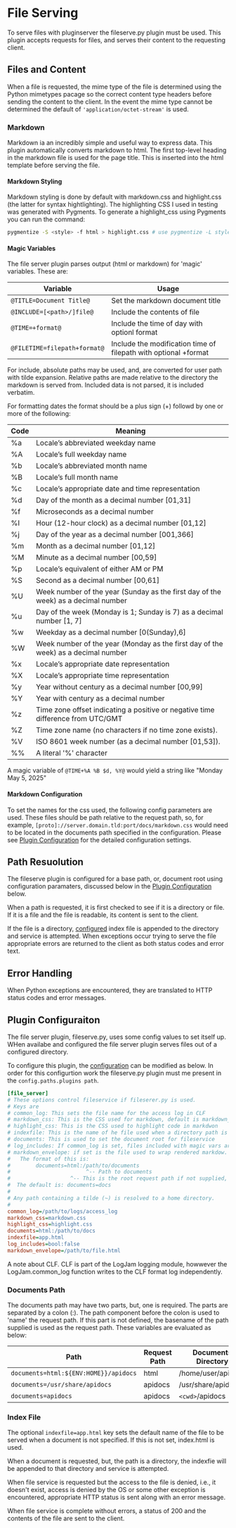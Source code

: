 # File Serving

To serve files with pluginserver the fileserve.py plugin must be used. This plugin accepts requests for files, and serves their content to the requesting client. 

## Files and Content
When a file is requested, the mime type of the file is determined using the Python mimetypes pacage so the correct content type headers before sending the content to the client. In the event the mime type cannot be determined the default of `'application/octet-stream'` is used.

### Markdown
Markdown ia an incredibly simple and useful way to express data. This plugin automatically converts markdown to html. The first top-level heading in the markdown file is used for the page title. This is inserted into the html template before serving the file. 

#### Markdown Styling
Markdown styling is done by default with markdown.css and highlight.css (the latter for syntax hightlighting). The highlighting CSS I used in testing was generated with Pygments. To generate 
a highlight_css using Pygments you can run the command: 

```bash
pygmentize -S <style> -f html > highlight.css # use pygmentize -L styles for list
```

#### Magic Variables
The file server plugin parses output (html or markdown) for 'magic' variables. These are:

| Variable   | Usage
|------------|----------------------------------------------------------------------------------|
| `@TITLE=Document Title@`    | Set the markdown document title
| `@INCLUDE=[<path>/]file@`   | Include the contents of file
| `@TIME=+format@`            | Include the time of day with optionl format
| `@FILETIME=filepath+format@`| Include the modification time of filepath with optional +format

For include, absolute paths may be used, and, are converted for user path with tilde expansion. Relative paths are made relative to the directory the markdown is served from. Included data is not parsed, it is included verbatim. 

For formatting dates the format should be a plus sign (+) followd by one or more of the following:

| Code | Meaning                                                                         |
|------|---------------------------------------------------------------------------------|
|  %a  | Locale’s abbreviated weekday name                                               |
|  %A  | Locale’s full weekday name                                                      |
|  %b  | Locale’s abbreviated month name                                                 |
|  %B  | Locale’s full month name                                                        |
|  %c  | Locale’s appropriate date and time representation                               |
|  %d  | Day of the month as a decimal number [01,31]                                    |
|  %f  | Microseconds as a decimal number|%H|Hour (24-hour clock) as a decimal number    |
|  %I  | Hour (12-hour clock) as a decimal number [01,12]                                |
|  %j  | Day of the year as a decimal number [001,366]                                   |
|  %m  | Month as a decimal number [01,12]                                               |
|  %M  | Minute as a decimal number [00,59]                                              |
|  %p  | Locale’s equivalent of either AM or PM                                          |
|  %S  | Second as a decimal number [00,61]                                              |
|  %U  | Week number of the year (Sunday as the first day of the week) as a decimal number|
|  %u  | Day of the week (Monday is 1; Sunday is 7) as a decimal number [1, 7]           |
|  %w  | Weekday as a decimal number [0(Sunday),6]                                       |
|  %W  | Week number of the year (Monday as the first day of the week) as a decimal number|
|  %x  | Locale’s appropriate date representation                                        |
|  %X  | Locale’s appropriate time representation                                        |
|  %y  | Year without century as a decimal number [00,99]                                |
|  %Y  | Year with century as a decimal number                                           |
|  %z  | Time zone offset indicating a positive or negative time difference from UTC/GMT |
|  %Z  | Time zone name (no characters if no time zone exists).                          |
|  %V  | ISO 8601 week number (as a decimal number [01,53]).                             |
|  %%  | A literal '%' character                                                         |


A magic variable of `@TIME+%A %B $d, %Y@` would yield a string like "Monday May 5, 2025"

#### Markdown Configuration
To set the names for the css used, the following config parameters are used. These files should be path relative to the request path, so, for example, `[proto]://server.domain.tld:port/docs/markdown.css` would need to be located in the documents path specified in the configuration. Please see [Plugin Configuration](#plugin-configuraiton) for the detailed configuration settings.

##  Path Resuolution
The fileserve plugin is configured for a base path, or, document root using configuration paramaters, discussed below in the [Plugin Configuration](#plugin-configuraiton) below. 

When a path is requested, it is first checked to see if it is a directory or file. If it is a file and the file is readable, its content is sent to the client. 

If the file is a directory, [configured](#plugin-configuraiton) index file is appended to the directory and service is attempted. When exceptions occur trying to serve the file appropriate errors are returned  to the client as both status codes and error text. 

## Error Handling
When Python exceptions are encountered, they are translated to HTTP status codes and error messages.

## Plugin Configuraiton

The file server plugin, fileserve.py, uses some config values to set itself up. WHen availabe and configured the file server plugin serves files out of a configured directory. 

To configure this plugin, the [configuration](Config.md) can be modified as below. In order for this configurtion work the fileserve.py plugin must me present in the `config.paths.plugins path`. 

```ini
[file_server]
# These options control fileservice if fileserer.py is used.
# Keys are
# common_log: This sets the file name for the access log in CLF
# markdown_css: This is the CSS used for markdown, default is markdown_css
# highlight_css: This is the CSS used to highlight code in markdwon
# indexfile: This is the name of he file used when a directory path is used.
# documents: This is used to set the document root for fileservice
# log_includes: If common_log is set, files included with magic vars are logged
# markdown_envelope: if set is the file used to wrap rendered markdow.
#   The format of this is:
#        documents=html:/path/to/documents
#                        ^-- Path to documents
#                   ^-- This is the root request path if not supplied, docs is used
#  The default is: documents=docs
#
# Any path containing a tilde (~) is resolved to a home directory. 
#
common_log=/path/to/logs/access_log
markdown_css=markdown.css
highlight_css=highlight.css
documents=html:/path/to/docs
indexfile=app.html
log_includes=bool:false
markdown_envelope=/path/to/file.html
```

A note about CLF. CLF is part of the LogJam logging module, howwever the LogJam.common_log function writes to the CLF format log independently. 

### Documents Path
The documents path may have two parts, but, one is required. The parts are separated by a colon (:). The path component before the colon is used to 'name' the request path. If this part is not defined, the basename of the path supplied is used as the request path. These variables 
are evaluated as below:

| Path                                    | Request Path | Documents Directory   |
|-----------------------------------------|--------------|-----------------------|
| `documents=html:${ENV:HOME}}/apidocs`   | html         | /home/user/apidocs    |
| `documents=/usr/share/apidocs`          | apidocs      | /usr/share/apidocs    |
| `documents=apidocs`                     | apidocs      | `<cwd>`/apidocs       |


### Index File
The optional `indexfile=app.html` key sets the default name of the file to be served when a document is not specified. If this is not set, index.html is used. 

When a document is requested, but, the path is a directory, the indexfie will be appended to that directory and service is attempted. 

When file service is requested but the access to the file is denied, i.e., it doesn't exist, access is denied by the OS or some other exception is encountered, appropriate HTTP status is sent along with an error message. 

When file service is complete without errors, a status of 200 and the contents of the file are sent to the client. 